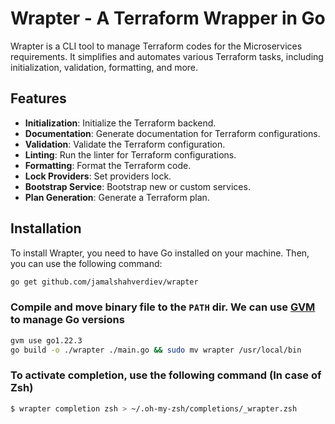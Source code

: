 # Wrapter - A Terraform Wrapper in Go

Wrapter is a CLI tool to manage Terraform codes for the Microservices requirements. It simplifies and automates various Terraform tasks, including initialization, validation, formatting, and more.

## Features

- **Initialization**: Initialize the Terraform backend.
- **Documentation**: Generate documentation for Terraform configurations.
- **Validation**: Validate the Terraform configuration.
- **Linting**: Run the linter for Terraform configurations.
- **Formatting**: Format the Terraform code.
- **Lock Providers**: Set providers lock.
- **Bootstrap Service**: Bootstrap new or custom services.
- **Plan Generation**: Generate a Terraform plan.

## Installation

To install Wrapter, you need to have Go installed on your machine. Then, you can use the following command:

```bash
go get github.com/jamalshahverdiev/wrapter
```

### Compile and move binary file to the `PATH` dir. We can use [GVM](https://github.com/moovweb/gvm) to manage Go versions

```bash
gvm use go1.22.3
go build -o ./wrapter ./main.go && sudo mv wrapter /usr/local/bin
```

### To activate completion, use the following command (In case of Zsh)

```bash
$ wrapter completion zsh > ~/.oh-my-zsh/completions/_wrapter.zsh
```